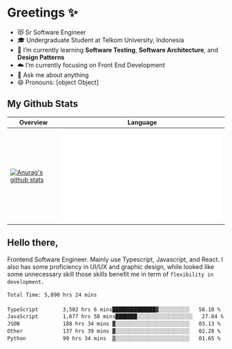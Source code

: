 # Greetings ✨
- 😻 Sr Software Engineer
- 🎓 Undergraduate Student at Telkom University, Indonesia
- 🌱 I’m currently learning **Software Testing**, **Software Architecture**, and **Design Patterns**
- ☁️ I’m currently focusing on Front End Development
- 💬 Ask me about anything
- 😄 Pronouns: [object Object]

## My Github Stats

| Overview | Language |
| --- | --- |
|[![Anurag's github stats](https://github-readme-stats.vercel.app/api?username=abui-am&count_private=true)](https://github.com/anuraghazra/github-readme-stats)|![Language](https://raw.githubusercontent.com/abui-am/stats/c6455f656dfce7acd3951e5ec5b25d72af0b2ee3/generated/languages.svg)|

## Hello there, 
Frontend Software Engineer. 
Mainly use Typescript, Javascript, and React. I also has some proficiency in UI/UX and graphic design, while looked like some unnecessary skill those skills benefit me in term of `flexibility in development.`


<!--START_SECTION:waka-->

```txt
Total Time: 5,890 hrs 24 mins

TypeScript        3,502 hrs 6 mins██████████████▓░░░░░░░░░░   58.10 %
JavaScript        1,677 hrs 58 mins███████░░░░░░░░░░░░░░░░░░   27.84 %
JSON              188 hrs 34 mins ▓░░░░░░░░░░░░░░░░░░░░░░░░   03.13 %
Other             137 hrs 39 mins ▓░░░░░░░░░░░░░░░░░░░░░░░░   02.28 %
Python            99 hrs 34 mins  ▒░░░░░░░░░░░░░░░░░░░░░░░░   01.65 %
```

<!--END_SECTION:waka-->
